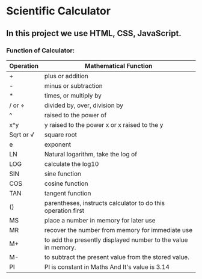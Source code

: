 # Scientific Calculator
## In this project we use HTML, CSS, JavaScript.
 ### Function of Calculator:
|Operation|Mathematical Function|
|----|-----|
|+|plus or addition|
|-|minus or subtraction|
|*|times, or multiply by|
|/ or ÷|divided by, over, division by|
|^|raised to the power of|
|x^y|y raised to the power x or x raised to the y|
|Sqrt or √|square root|
|e|exponent|
|LN|Natural logarithm, take the log of|
|LOG|calculate the log10|
|SIN|sine function|
|COS|cosine function|
|TAN|tangent function|
|()|parentheses, instructs calculator to do this operation first|
|MS|place a number in memory for later use|
|MR|recover the number from memory for immediate use|
|M+|to add the presently displayed number to the value in memory. |
|M-|to subtract the present value from the stored value.|
|PI| PI is constant in Maths And It's value is 3.14|
